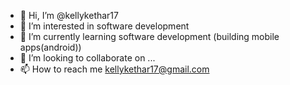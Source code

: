 - 👋 Hi, I’m @kellykethar17
- 👀 I’m interested in software development 
- 🌱 I’m currently learning software development (building mobile apps(android))
- 💞️ I’m looking to collaborate on ...
- 📫 How to reach me kellykethar17@gmail.com

<!---
kellykethar17/kellykethar17 is a ✨ special ✨ repository because its `README.md` (this file) appears on your GitHub profile.
You can click the Preview link to take a look at your changes.
--->
